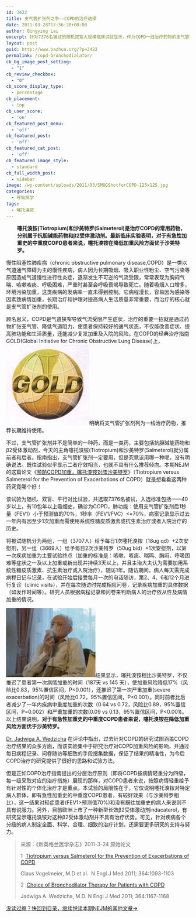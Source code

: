```yaml
---
id: 3422
title: 支气管扩张剂之争——COPD的治疗选择
date: 2011-03-28T17:56:28+00:00
author: Qingying Lai
excerpt: 针对7376名被试的随机双盲大规模临床试验显示，作为COPD一线治疗药物的支气管扩张剂，噻托溴铵与沙美特罗相比能降低有急性加重史的中重度COPD患者的疾病加重风险。
layout: post
guid: http://www.bazhua.org/?p=3422
permalink: /copd-bronchodialator/
cb_bg_image_post_setting:
  - "1"
cb_review_checkbox:
  - "0"
cb_score_display_type:
  - percentage
cb_placement:
  - top
cb_user_score:
  - 'on'
cb_featured_post_menu:
  - 'off'
cb_featured_post:
  - 'off'
cb_featured_cat_post:
  - 'off'
cb_featured_image_style:
  - standard
cb_full_width_post:
  - sidebar
image: /wp-content/uploads/2011/03/SMOGShotforCOPD-125x125.jpg
categories:
  - 呼吸病学
tags:
  - 噻托溴铵
---
```

<p style="padding-left: 30px;">
  <strong>噻托溴铵(Tiotropium)和沙美特罗(Salmeterol)是治疗COPD的常用药物，分别属于抗胆碱能药物和β2受体激动剂。最新临床实验表明，对于有急性加重史的中重度COPD患者来说，噻托溴铵在降低加重风险方面优于沙美特罗。</strong>
</p>

慢性阻塞性肺疾病（chronic obstructive pulmonary disease,COPD）是一类以气道通气障碍为主的慢性疾病，病人因为长期吸烟、吸入职业性粉尘、空气污染等原因造成气道慢性进行性炎症，逐渐发生不可逆的气流受限，常常表现为胸闷气喘、咳嗽咳痰、呼吸困难，严重时甚至会呼吸衰竭导致死亡。随着吸烟人口增多，环境污染加重，这类疾病的发病率一直未得到控制。它病程漫长，容易因为感染等因素致病情加重，长期治疗和护理对提高病人生活质量非常重要，而治疗的核心就是支气管扩张剂的使用。

顾名思义，COPD是气道狭窄导致气流受限产生症状，治疗的重要一招就是通过药物扩张支气管、降低气道阻力，使患者保持较好的通气状态，不仅能改善症状、提高肺功能和生活质量，还能减少复发加重及入院的风险。在COPD的经典治疗指南GOLD(Global Initiative for Chronic Obstructive Lung Disease)上，[<img class="alignright size-full wp-image-3423" title="Gold" src="/wp-content/uploads/2011/03/Gold.jpg" alt="" width="228" height="220" />](/wp-content/uploads/2011/03/Gold.jpg)明确将支气管扩张剂列为一线治疗药物，推荐长期维持使用。

不过，支气管扩张剂并不是简单的一种药，而是一类药，主要包括抗胆碱能药物和β2受体激动剂，今天的主角噻托溴铵(Tiotropium)和沙美特罗(Salmeterol)就分属前者和后者。指南指出，支气管扩张剂一定要用，但是究竟该用哪一种呢，没有明确说法。既往试验似乎显示二者疗效相当，也就不具有什么推荐倾向。本期NEJM的这篇论文《[预防COPD加重，噻托溴铵对阵沙美特罗](http://www.nejm.org/doi/full/10.1056/NEJMoa1008378)》（Tiotropium versus Salmeterol for the Prevention of Exacerbations of COPD）就是想看看这两种药究竟哪个好！

该试验为随机、双盲、平行对比试验，共选取7376名被试，入选标准包括——40岁以上，有10包年以上吸烟史，确诊为COPD，肺功能：使用支气管扩张剂后1秒量（FEV1）小于预测值的70%，1秒率（FEV1/FVC）<=70%，病案记录显示过去一年内有因至少1次加重而需使用系统性糖皮质激素或抗生素治疗或者入院治疗的历史。

将被试随机分为两组，一组（3707人）给予每日1次噻托溴铵（18ug qd）+2次安慰剂，另一组（3669人）给予每日2次沙美特罗（50ug bid）+1次安慰剂，以第一次疾病加重为主要试验终点（加重的标准是：咳嗽、咳痰、喘鸣、胸闷、呼吸困难等症状之一及以上加重或新出现并持续3天以上，并且主治大夫认为需要加用系统性糖皮质激素、抗生素治疗或入院治疗），随访1年。随访期间，病人每天需完成病程日记与记录，在试验开始后接受每月一次的电话随访，第2、4、6和12个月进行复诊（clinic visits），并在每次随访时完成相应问卷，记录疾病加重的具体数据（如发作时间等）。研究人员根据病程记录和问卷来判断病人的治疗依从性及病情加重的情况。

[<img class="alignleft size-medium wp-image-3424" title="copd" src="/wp-content/uploads/2011/03/copd-300x244.jpg" alt="" width="245" height="189" />](/wp-content/uploads/2011/03/copd.jpg)结果显示，噻托溴铵相比沙美特罗，不仅推迟了患者第一次病情加重的时间（187天 vs 145 天），使加重风险降低17%（风险比0.83，95%置信区间，P<0.001），还推迟了第一次严重加重(severe exacerbation)的时间（风险比0.72，95%置信区间，P<0.001）。同时前者比后者减少了一年内疾病中重度加重的次数（0.64 vs 0.72，风险比0.89，95%置信区间，P=0.002）和严重加重的次数(0.09 vs 0.13，95%置信区间，P<0.001)。以上结果说明，**对于有急性加重史的中重度COPD患者来说，噻托溴铵在降低加重风险方面优于沙美特罗。**

[Dr. Jadwiga A. Wedzicha](http://www.nejm.org/doi/full/10.1056/NEJMe1013932) 在评论中指出，过去针对COPD的研究试图涵盖COPD治疗结果的众多方面，而该实验集中于研究治疗对COPD加重风险的影响，并通过每日病程记录、问卷随访等细致的手段搜集数据，保证了结果的精准性，为今后COPD治疗的研究提供了很好的思路和试验方法。

但是正如COPD治疗指南提出的分层治疗原则（即将COPD按病情轻重分为四级，每一级采取对应的治疗措施）展现的那样，对COPD患者来说，按照病情轻重给予有针对性的个体化治疗才是重点。本试验的局限性在于，它仅说明噻托溴铵对特定病人群体，即有急性加重史的中重度COPD患者，有较好效果（与沙美特罗相比），这一结果对轻症患者(FEV1>预测值70%)和没有既往加重史的病人来说则不具有说服力。另外，目前欧洲上市了一种新型长效β2受体激动剂indacaterol，有研究显示噻托溴铵对这种β2受体激动剂并不具有治疗优势。可见，针对疾病各个分级的病人制定全面、科学、合理、细致的治疗计划，还需要更多研究的支持与努力。

> 来源：《新英格兰医学杂志》2011-3-24 原始论文
> 
> 1  [Tiotropium versus Salmeterol for the Prevention of Exacerbations of COPD](http://www.nejm.org/doi/full/10.1056/NEJMoa1008378)
> 
> Claus Vogelmeier, M.D et al.  N Engl J Med 2011; 364:1093-1103
> 
> 2  [Choice of Bronchodilator Therapy for Patients with COPD](http://www.nejm.org/doi/full/10.1056/NEJMe1013932)
> 
> Jadwiga A. Wedzicha, M.D. N Engl J Med 2011; 364:1167-1168

[没读过瘾？快回到目录，继续悦读本期NEJM的其他文章→](http://www.bazhua.org/2011/03/nejm24.html)
